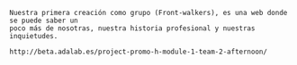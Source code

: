 
	
	Nuestra primera creación como grupo (Front-walkers), es una web donde se puede saber un 	
	poco más de nosotras, nuestra historia profesional y nuestras inquietudes.

	http://beta.adalab.es/project-promo-h-module-1-team-2-afternoon/
